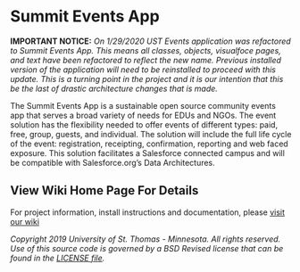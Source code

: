 # Summit Events App

**IMPORTANT NOTICE:**
*On 1/29/2020 UST Events application was refactored to Summit Events App. This means all classes, objects, visualfoce pages, and text have been refactored to reflect the new name. Previous installed version of the application will need to be reinstalled to proceed with this update. This is a turning point in the project and it is our intention that this be the last of drastic architecture changes that is made.*

The Summit Events App is a sustainable open source community events app that serves a broad variety of needs for EDUs and NGOs. The event solution has the flexibility needed to offer events of different types: paid, free, group, guests, and individual. The solution will include the full life cycle of the event: registration, receipting, confirmation, reporting and web faced exposure. This solution facilitates a Salesforce connected campus and will be compatible with Salesforce.org’s Data Architectures.

## View Wiki Home Page For Details

For project information, install instructions and documentation, please [visit our wiki](https://github.com/SFDO-Community-Sprints/Summit-Events-App/wiki)

*Copyright 2019 University of St. Thomas - Minnesota. All rights reserved.
Use of this source code is governed by a BSD Revised
license that can be found in the [LICENSE file](LICENSE.md).*
